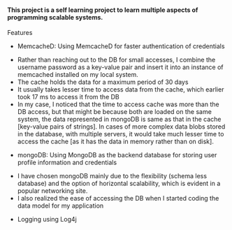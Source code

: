 #### This project is a self learning project to learn multiple aspects of programming scalable systems.  

Features
* MemcacheD: Using MemcacheD for faster authentication of credentials
 - Rather than reaching out to the DB for small accesses, I combine the username password as a key-value pair and insert it into an instance of memcached installed on my local system.
 - The cache holds the data for a maximum period of 30 days
 - It usually takes lesser time to access data from the cache, which earlier took 17 ms to access it from the DB
 - In my case, I noticed that the time to access cache was more than the DB access, but that might be because both are loaded on the same system, the data represented in mongoDB is same as that in the cache [key-value pairs of strings]. In cases of more complex data blobs stored in the database, with multiple servers, it would take much lesser time to access the cache [as it has the data in memory rather than on disk].
 

* mongoDB: Using MongoDB as the backend database for storing user profile information and credentials
 - I have chosen mongoDB mainly due to the flexibility (schema less database) and the option of horizontal scalability, which is evident in a popular networking site.
 - I also realized the ease of accessing the DB when I started coding the data model for my application
  
* Logging using Log4j
